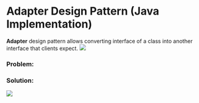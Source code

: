 # Adapter Design Pattern (Java Implementation)

**Adapter** design pattern allows converting interface of a class into another interface that clients expect.
![](https://github.com/shamy1st/design-pattern-adapter-java/blob/main/adapter-uml.png)
### Problem: 

### Solution:
![](https://github.com/shamy1st/design-pattern-adapter-java/blob/main/adapter-solution-uml.png)

